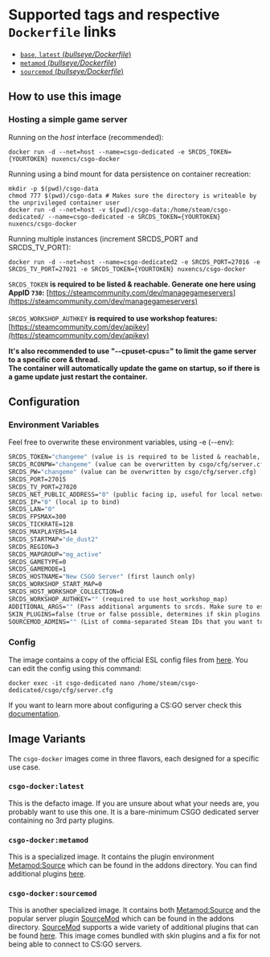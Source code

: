 # Supported tags and respective `Dockerfile` links

- [`base`, `latest` (*bullseye/Dockerfile*)](https://github.com/nuxencs/csgo-docker/blob/master/bullseye/Dockerfile)
- [`metamod` (*bullseye/Dockerfile*)](https://github.com/nuxencs/csgo-docker/blob/master/bullseye/Dockerfile)
- [`sourcemod` (*bullseye/Dockerfile*)](https://github.com/nuxencs/csgo-docker/blob/master/bullseye/Dockerfile)

## How to use this image

### Hosting a simple game server

Running on the *host* interface (recommended):<br/>

```console
docker run -d --net=host --name=csgo-dedicated -e SRCDS_TOKEN={YOURTOKEN} nuxencs/csgo-docker
```

Running using a bind mount for data persistence on container recreation:

```console
mkdir -p $(pwd)/csgo-data
chmod 777 $(pwd)/csgo-data # Makes sure the directory is writeable by the unprivileged container user
docker run -d --net=host -v $(pwd)/csgo-data:/home/steam/csgo-dedicated/ --name=csgo-dedicated -e SRCDS_TOKEN={YOURTOKEN} nuxencs/csgo-docker
```

Running multiple instances (increment SRCDS_PORT and SRCDS_TV_PORT):

```console
docker run -d --net=host --name=csgo-dedicated2 -e SRCDS_PORT=27016 -e SRCDS_TV_PORT=27021 -e SRCDS_TOKEN={YOURTOKEN} nuxencs/csgo-docker
```

`SRCDS_TOKEN` **is required to be listed & reachable. Generate one here using AppID `730`:**
[https://steamcommunity.com/dev/managegameservers](https://steamcommunity.com/dev/managegameservers)<br/><br/>
`SRCDS_WORKSHOP_AUTHKEY` **is required to use workshop features:**
[https://steamcommunity.com/dev/apikey](https://steamcommunity.com/dev/apikey)<br/>

**It's also recommended to use "--cpuset-cpus=" to limit the game server to a specific core & thread.**<br/>
**The container will automatically update the game on startup, so if there is a game update just restart the container.**

## Configuration

### Environment Variables

Feel free to overwrite these environment variables, using -e (--env):

```dockerfile
SRCDS_TOKEN="changeme" (value is is required to be listed & reachable, retrieve token here (AppID 730): https://steamcommunity.com/dev/managegameservers)
SRCDS_RCONPW="changeme" (value can be overwritten by csgo/cfg/server.cfg)
SRCDS_PW="changeme" (value can be overwritten by csgo/cfg/server.cfg)
SRCDS_PORT=27015
SRCDS_TV_PORT=27020
SRCDS_NET_PUBLIC_ADDRESS="0" (public facing ip, useful for local network setups)
SRCDS_IP="0" (local ip to bind)
SRCDS_LAN="0"
SRCDS_FPSMAX=300
SRCDS_TICKRATE=128
SRCDS_MAXPLAYERS=14
SRCDS_STARTMAP="de_dust2"
SRCDS_REGION=3
SRCDS_MAPGROUP="mg_active"
SRCDS_GAMETYPE=0
SRCDS_GAMEMODE=1
SRCDS_HOSTNAME="New CSGO Server" (first launch only)
SRCDS_WORKSHOP_START_MAP=0
SRCDS_HOST_WORKSHOP_COLLECTION=0
SRCDS_WORKSHOP_AUTHKEY="" (required to use host_workshop_map)
ADDITIONAL_ARGS="" (Pass additional arguments to srcds. Make sure to escape correctly!)
SKIN_PLUGINS=false (true or false possible, determines if skin plugins should be installed)
SOURCEMOD_ADMINS="" (List of comma-separated Steam IDs that you want to be sourcemod admins)
```

### Config

The image contains a copy of the official ESL config files from [here](https://play.eslgaming.com/download/26251762/). You can edit the config using this command:

```console
docker exec -it csgo-dedicated nano /home/steam/csgo-dedicated/csgo/cfg/server.cfg
```

If you want to learn more about configuring a CS:GO server check this [documentation](https://developer.valvesoftware.com/wiki/Counter-Strike:_Global_Offensive_Dedicated_Servers#Advanced_Configuration).

## Image Variants

The `csgo-docker` images come in three flavors, each designed for a specific use case.

### `csgo-docker:latest`

This is the defacto image. If you are unsure about what your needs are, you probably want to use this one. It is a bare-minimum CSGO dedicated server containing no 3rd party plugins.<br/>

### `csgo-docker:metamod`

This is a specialized image. It contains the plugin environment [Metamod:Source](https://www.sourcemm.net) which can be found in the addons directory. You can find additional plugins [here](https://www.sourcemm.net/plugins).

### `csgo-docker:sourcemod`

This is another specialized image. It contains both [Metamod:Source](https://www.sourcemm.net) and the popular server plugin [SourceMod](https://www.sourcemod.net) which can be found in the addons directory. [SourceMod](https://www.sourcemod.net) supports a wide variety of additional plugins that can be found [here](https://www.sourcemod.net/plugins.php). This image comes bundled with skin plugins and a fix for not being able to connect to CS:GO servers.
